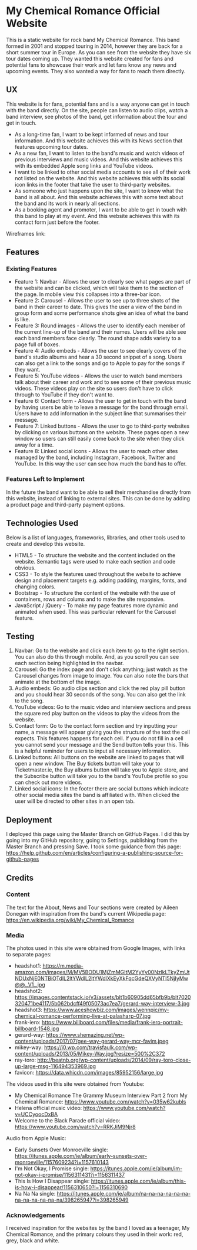 # My Chemical Romance Official Website

This is a static website for rock band My Chemical Romance. This band formed in 2001 and stopped touring in 2014, however they are back for a short summer tour in Europe. As you can see from the website they have six tour dates coming up. 
They wanted this website created for fans and potential fans to showcase their work and let fans know any news and upcoming events. They also wanted a way for fans to reach them directly.

## UX

This website is for fans, potential fans and is a way anyone can get in touch with the band directly.
On the site, people can listen to audio clips, watch a band interview, see photos of the band, get information about the tour and get in touch.

* As a long-time fan, I want to be kept informed of news and tour information. And this website achieves this with its News section that features upcoming tour dates.
* As a new fan, I want to listen to the band's music and watch videos of previous interviews and music videos. And this website achieves this with its embedded Apple song links and YouTube videos.
* I want to be linked to other social media accounts to see all of their work not listed on the website. And this website achieves this with its social icon links in the footer that take the user to third-party websites.
* As someone who just happens upon the site, I want to know what the band is all about. And this website achieves this with some text about the band and its work in nearly all sections. 
* As a booking agent and promoter, I want to be able to get in touch with this band to play at my event. And this website achieves this with its contact form just before the footer.

Wireframes link:

## Features

### Existing Features

* Feature 1: Navbar - Allows the user to clearly see what pages are part of the website and can be clicked, which will take them to the section of the page. In mobile view this collapses into a three-bar icon.
* Feature 2: Carousel - Allows the user to see up to three shots of the band in their career to date. This gives the user a view of the band in group form and some performance shots give an idea of what the band is like.
* Feature 3: Round images - Allows the user to identify each member of the current line-up of the band and their names. Users will be able see each band members face clearly. The round shape adds variety to a page full of boxes. 
* Feature 4: Audio embeds - Allows the user to see clearly covers of the band's studio albums and hear a 30 second snippet of a song. Users can also get a link to the songs and go to Apple to pay for the songs if they want.
* Feature 5: YouTube videos - Allows the user to watch band members talk about their career and work and to see some of their previous music videos. These videos play on the site so users don't have to click through to YouTube if they don't want to.
* Feature 6: Contact form - Allows the user to get in touch with the band by having users be able to leave a message for the band through email. Users have to add information in the subject line that summarises their message.
* Feature 7: Linked buttons - Allows the user to go to third-party websites by clicking on various buttons on the website. These pages open a new window so users can still easily come back to the site when they click away for a time.
* Feature 8: Linked social icons - Allows the user to reach other sites managed by the band, including Instagram, Facebook, Twitter and YouTube. In this way the user can see how much the band has to offer.

### Features Left to Implement

In the future the band want to be able to sell their merchandise directly from this website, instead of linking to external sites. This can be done by adding a product page and third-party payment options.

## Technologies Used

Below is a list of languages, frameworks, libraries, and other tools used to create and develop this website. 

* HTML5 - To structure the website and the content included on the website. Semantic tags were used to make each section and code obvious.
* CSS3 - To style the features used throughout the website to achieve design and placement targets e.g. adding padding, margins, fonts, and changing colors.
* Bootstrap - To structure the content of the website with the use of containers, rows and colums and to make the site responsive.
* JavaScript / jQuery - To make my page features more dynamic and animated when used. This was particular relevant for the Carousel feature.

## Testing

1. Navbar: Go to the website and click each item to go to the right section. You can also do this through mobile. And, as you scroll you can see each section being highlighted in the navbar.
2. Carousel: Go the index page and don't click anything; just watch as the Carousel changes from image to image. You can also note the bars that animate at the bottom of the image.
3. Audio embeds: Go audio clips section and click the red play pill button and you should hear 30 seconds of the song. You can also get the link to the song.
4. YouTube videos: Go to the music video and interview sections and press the square red play button on the videos to play the videos from the website.
5. Contact form: Go to the contact form section and try inputting your name, a message will appear giving you the structure of the text the cell expects. This features happens for each cell. If you do not fill in a cell you cannot send your message and the Send button tells your this. This is a helpful reminder for users to input all necessary information.
6. Linked buttons: All buttons on the website are linked to pages that will open a new window. The Buy tickets button will take your to Ticketmaster.ie, the Buy albums button will take you to Apple store, and the Subscribe button will take you to the band's YouTube profile so you can check out more videos.
7. Linked social icons: In the footer there are social buttons which indicate other social media sites the band is affiliated with. When clicked the user will be directed to other sites in an open tab.


## Deployment

I deployed this page using the Master Branch on GitHub Pages. I did this by going into my GitHub repository, going to Settings, publishing from the Master Branch and pressing Save. 
I took some guidance from this page: https://help.github.com/en/articles/configuring-a-publishing-source-for-github-pages

## Credits

### Content

The text for the About, News and Tour sections were created by Aileen Donegan with inspiration from the band's current Wikipedia page: https://en.wikipedia.org/wiki/My_Chemical_Romance

### Media

The photos used in this site were obtained from Google Images, with links to separate pages:

* headshot1: https://m.media-amazon.com/images/M/MV5BODU1MjZmMGItM2YyYy00NzlkLTkyZmUtNDUxNjE0NTBiOTdlL2ltYWdlL2ltYWdlXkEyXkFqcGdeQXVyNTI5NjIyMw@@._V1_.jpg 
* headshot2: https://images.contentstack.io/v3/assets/blt1b60905dd65bfb9b/blt7020320471be4117/5b062bdcff49f05073ac7ea7/gerard-way-interview-3.jpg
* headshot3: https://www.aceshowbiz.com/images/wennpic/my-chemical-romance-performing-live-at-palasharp-07.jpg
* frank-iero: https://www.billboard.com/files/media/frank-iero-portrait-billboard-1548.jpg
* gerard-way: https://www.shemazing.net/wp-content/uploads/2017/07/gee-way-gerard-way-mcr-favim.jpeg
* mikey-way: https://i0.wp.com/travisfaulk.com/wp-content/uploads/2013/05/Mikey-Way.jpg?resize=500%2C372
* ray-toro: http://beatnb.org/wp-content/uploads/2014/09/ray-toro-close-up-large-msg-116494353969.jpg
* favicon: https://data.whicdn.com/images/85952156/large.jpg 

The videos used in this site were obtained from Youtube: 

* My Chemical Romance The Grammy Museum Interview Part 2 from My Chemical Romance: https://www.youtube.com/watch?v=035w62kubls
* Helena official music video: https://www.youtube.com/watch?v=UCCyoocDxBA
* Welcome to the Black Parade official video: https://www.youtube.com/watch?v=RRKJiM9Njr8

Audio from Apple Music:

* Early Sunsets Over Monroeville single: https://itunes.apple.com/ie/album/early-sunsets-over-monroeville/1157609234?i=1157610143
* I'm Not Okay, I Promise single: https://itunes.apple.com/ie/album/im-not-okay-i-promise/1156311431?i=1156311437
* This Is How I Disappear single: https://itunes.apple.com/ie/album/this-is-how-i-disappear/1156310650?i=1156310690
* Na Na Na single: https://itunes.apple.com/ie/album/na-na-na-na-na-na-na-na-na-na-na-na/398265947?i=398265949

### Acknowledgements

I received inspiration for the websites by the band I loved as a teenager, My Chemical Romance, and the primary colours they used in their work: red, grey, black and white.
